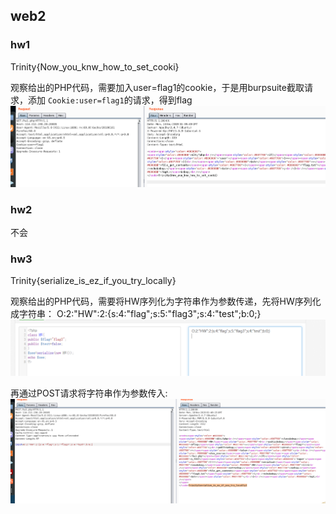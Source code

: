 ## web2

### hw1
Trinity{Now_you_knw_how_to_set_cooki}

观察给出的PHP代码，需要加入user=flag1的cookie，于是用burpsuite截取请求，添加
`Cookie:user=flag1`的请求，得到flag
![](img/hw1.png)

### hw2

不会

### hw3
Trinity{serialize_is_ez_if_you_try_locally}

观察给出的PHP代码，需要将HW序列化为字符串作为参数传递，先将HW序列化成字符串：
O:2:"HW":2:{s:4:"flag";s:5:"flag3";s:4:"test";b:0;}
![](img/hw3_string.png)

再通过POST请求将字符串作为参数传入:
![](img/hw3.png)